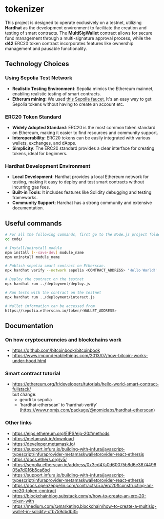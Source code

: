 # tokenizer

This project is designed to operate exclusively on a testnet, utilizing **Hardhat** as the development environment to facilitate the creation and testing of smart contracts. The **MultiSigWallet** contract allows for secure fund management through a multi-signature approval process, while the **d42** ERC20 token contract incorporates features like ownership management and pausable functionality.


## Technology Choices

### Using Sepolia Test Network
- **Realistic Testing Environment**: Sepolia mimics the Ethereum mainnet, enabling realistic testing of smart contracts.
- **Etherum mining**: We used <a href="https://sepolia-faucet.pk910.de/">this Sepolia faucet.</a>
It's an easy way to get Sepolia tokens without having to create an account etc.

### ERC20 Token Standard

- **Widely Adopted Standard**: ERC20 is the most common token standard on Ethereum, making it easier to find resources and community support.
- **Interoperability**: ERC20 tokens can be easily integrated with various wallets, exchanges, and dApps.
- **Simplicity**: The ERC20 standard provides a clear interface for creating tokens, ideal for beginners.

### Hardhat Development Environment

- **Local Development**: Hardhat provides a local Ethereum network for testing, making it easy to deploy and test smart contracts without incurring gas fees.
- **Built-in Tools**: It includes features like Solidity debugging and testing frameworks.
- **Community Support**: Hardhat has a strong community and extensive documentation.


## Useful commands
```bash
# For all the following commands, first go to the Node.js project folder
cd code/

# Install/uninstall module
npm install [--save-dev] module_name
npm uninstall module_name

# Publish sepolia smart contract on Etherscan.
npx hardhat verify --network sepolia <CONTRACT_ADDRESS> 'Hello World!'

# Deploy the contract on the testnet
npx hardhat run ../deployment/deploy.js

# Run tests with the contract on the testnet
npx hardhat run ../deployment/interact.js

# Wallet information can be accessed from
https://sepolia.etherscan.io/token/<WALLET_ADDRESS>

```


## Documentation

### On how cryptocurrencies and blockchains work
- https://github.com/bitcoinbook/bitcoinbook
- https://www.imponderablethings.com/2013/07/how-bitcoin-works-under-hood.html

### Smart contract tutorial
- https://ethereum.org/fr/developers/tutorials/hello-world-smart-contract-fullstack/<br/>
but change:
	- georli to sepolia
	- 'hardhat-etherscan' to 'hardhat-verify' (https://www.npmjs.com/package/@nomiclabs/hardhat-etherscan)

### Other links
- https://eips.ethereum.org/EIPS/eip-20#methods
- https://metamask.io/download
- https://developer.metamask.io/
- https://support.infura.io/building-with-infura/javascript-typescript/infuraprovider-metamaskwalletprovider-react-ethersjs
- https://docs.ethers.org/v5/
- https://sepolia.etherscan.io/address/0x3cd47a0d60075b8d6e387449605a7d016b5ca6bd
- https://support.infura.io/building-with-infura/javascript-typescript/infuraprovider-metamaskwalletprovider-react-ethersjs
- https://docs.openzeppelin.com/contracts/5.x/erc20#constructing-an-erc20-token-contract
- https://blockchainblog.substack.com/p/how-to-create-an-erc-20-token-with
- https://medium.com/@marketing.blockchain/how-to-create-a-multisig-wallet-in-solidity-cfb759dbdb35